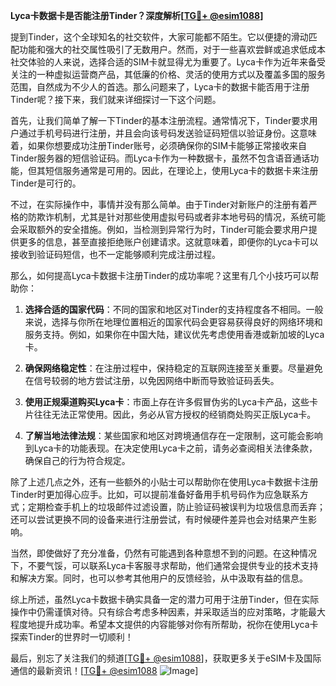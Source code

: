 **Lyca卡数据卡是否能注册Tinder？深度解析[[TG💪+ @esim1088](https://t.me/s/esim1088)]**

提到Tinder，这个全球知名的社交软件，大家可能都不陌生。它以便捷的滑动匹配功能和强大的社交属性吸引了无数用户。然而，对于一些喜欢尝鲜或追求低成本社交体验的人来说，选择合适的SIM卡就显得尤为重要了。Lyca卡作为近年来备受关注的一种虚拟运营商产品，其低廉的价格、灵活的使用方式以及覆盖多国的服务范围，自然成为不少人的首选。那么问题来了，Lyca卡的数据卡能否用于注册Tinder呢？接下来，我们就来详细探讨一下这个问题。

首先，让我们简单了解一下Tinder的基本注册流程。通常情况下，Tinder要求用户通过手机号码进行注册，并且会向该号码发送验证码短信以验证身份。这意味着，如果你想要成功注册Tinder账号，必须确保你的SIM卡能够正常接收来自Tinder服务器的短信验证码。而Lyca卡作为一种数据卡，虽然不包含语音通话功能，但其短信服务通常是可用的。因此，在理论上，使用Lyca卡的数据卡来注册Tinder是可行的。

不过，在实际操作中，事情并没有那么简单。由于Tinder对新账户的注册有着严格的防欺诈机制，尤其是针对那些使用虚拟号码或者非本地号码的情况，系统可能会采取额外的安全措施。例如，当检测到异常行为时，Tinder可能会要求用户提供更多的信息，甚至直接拒绝账户创建请求。这就意味着，即便你的Lyca卡可以接收到验证码短信，也不一定能够顺利完成注册过程。

那么，如何提高Lyca卡数据卡注册Tinder的成功率呢？这里有几个小技巧可以帮助你：

1. **选择合适的国家代码**：不同的国家和地区对Tinder的支持程度各不相同。一般来说，选择与你所在地理位置相近的国家代码会更容易获得良好的网络环境和服务支持。例如，如果你在中国大陆，建议优先考虑使用香港或新加坡的Lyca卡。

2. **确保网络稳定性**：在注册过程中，保持稳定的互联网连接至关重要。尽量避免在信号较弱的地方尝试注册，以免因网络中断而导致验证码丢失。

3. **使用正规渠道购买Lyca卡**：市面上存在许多假冒伪劣的Lyca卡产品，这些卡片往往无法正常使用。因此，务必从官方授权的经销商处购买正版Lyca卡。

4. **了解当地法律法规**：某些国家和地区对跨境通信存在一定限制，这可能会影响到Lyca卡的功能表现。在决定使用Lyca卡之前，请务必查阅相关法律条款，确保自己的行为符合规定。

除了上述几点之外，还有一些额外的小贴士可以帮助你在使用Lyca卡数据卡注册Tinder时更加得心应手。比如，可以提前准备好备用手机号码作为应急联系方式；定期检查手机上的垃圾邮件过滤设置，防止验证码被误判为垃圾信息而丢弃；还可以尝试更换不同的设备来进行注册尝试，有时候硬件差异也会对结果产生影响。

当然，即使做好了充分准备，仍然有可能遇到各种意想不到的问题。在这种情况下，不要气馁，可以联系Lyca卡客服寻求帮助，他们通常会提供专业的技术支持和解决方案。同时，也可以参考其他用户的反馈经验，从中汲取有益的信息。

综上所述，虽然Lyca卡数据卡确实具备一定的潜力可用于注册Tinder，但在实际操作中仍需谨慎对待。只有综合考虑多种因素，并采取适当的应对策略，才能最大程度地提升成功率。希望本文提供的内容能够对你有所帮助，祝你在使用Lyca卡探索Tinder的世界时一切顺利！

最后，别忘了关注我们的频道[[TG💪+ @esim1088](https://t.me/s/esim1088)]，获取更多关于eSIM卡及国际通信的最新资讯！[[TG💪+ @esim1088](https://t.me/s/esim1088) ![Image](https://i.postimg.cc/4NQfJmqS/Snipaste-2025-05-13-00-14-12.png)]